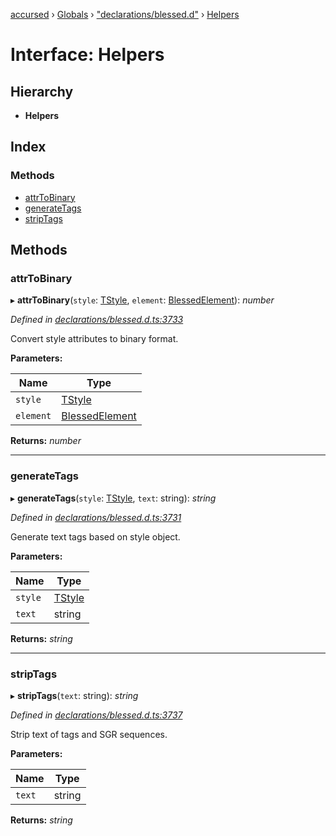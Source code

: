 [accursed](../README.md) › [Globals](../globals.md) › ["declarations/blessed.d"](../modules/_declarations_blessed_d_.md) › [Helpers](_declarations_blessed_d_.helpers.md)

# Interface: Helpers

## Hierarchy

* **Helpers**

## Index

### Methods

* [attrToBinary](_declarations_blessed_d_.helpers.md#attrtobinary)
* [generateTags](_declarations_blessed_d_.helpers.md#generatetags)
* [stripTags](_declarations_blessed_d_.helpers.md#striptags)

## Methods

###  attrToBinary

▸ **attrToBinary**(`style`: [TStyle](_declarations_blessed_d_.widgets.types.tstyle.md), `element`: [BlessedElement](../classes/_declarations_blessed_d_.widgets.blessedelement.md)): *number*

*Defined in [declarations/blessed.d.ts:3733](https://github.com/cancerberoSgx/accursed/blob/5b2518e/src/declarations/blessed.d.ts#L3733)*

Convert style attributes to binary format.

**Parameters:**

Name | Type |
------ | ------ |
`style` | [TStyle](_declarations_blessed_d_.widgets.types.tstyle.md) |
`element` | [BlessedElement](../classes/_declarations_blessed_d_.widgets.blessedelement.md) |

**Returns:** *number*

___

###  generateTags

▸ **generateTags**(`style`: [TStyle](_declarations_blessed_d_.widgets.types.tstyle.md), `text`: string): *string*

*Defined in [declarations/blessed.d.ts:3731](https://github.com/cancerberoSgx/accursed/blob/5b2518e/src/declarations/blessed.d.ts#L3731)*

Generate text tags based on style object.

**Parameters:**

Name | Type |
------ | ------ |
`style` | [TStyle](_declarations_blessed_d_.widgets.types.tstyle.md) |
`text` | string |

**Returns:** *string*

___

###  stripTags

▸ **stripTags**(`text`: string): *string*

*Defined in [declarations/blessed.d.ts:3737](https://github.com/cancerberoSgx/accursed/blob/5b2518e/src/declarations/blessed.d.ts#L3737)*

Strip text of tags and SGR sequences.

**Parameters:**

Name | Type |
------ | ------ |
`text` | string |

**Returns:** *string*
